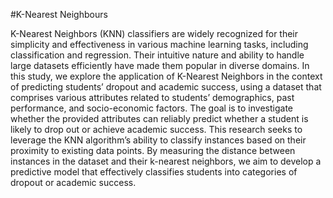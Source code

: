 #K-Nearest Neighbours

K-Nearest Neighbors (KNN) classifiers are widely recognized for their simplicity and effectiveness in various machine learning tasks, including classification and regression. Their intuitive nature
and ability to handle large datasets efficiently have made them popular in diverse domains. In this study, we explore the application of K-Nearest Neighbors in the context of predicting students’ dropout and academic success, using a dataset that comprises various attributes related to students’ demographics, past performance, and socio-economic factors. The goal is to investigate whether the provided attributes can reliably predict whether a student is likely to drop out or achieve academic success. This research seeks to leverage the KNN algorithm’s ability to classify instances based on their proximity to existing data points. By measuring the distance between instances in the dataset and their k-nearest neighbors, we aim to develop a predictive model that effectively classifies students into categories of dropout or academic success.